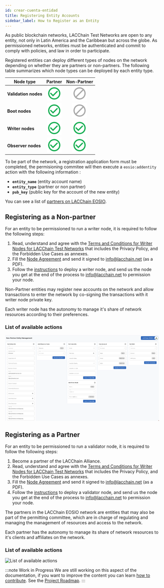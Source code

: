 ```yaml
---
id: crear-cuenta-entidad
title: Registering Entity Accounts
sidebar_label: How to Register as an Entity
---
```


As public blockchain networks, LACChain Test Networks are open to any entity, not only in Latin America and the Caribbean but across the globe. As permissioned networks, entities must be authenticated and commit to comply with policies, and law in order to participate. 

Registered entities can deploy different types of nodes on the network depending on whether they are partners or non-partners. The following table summarizes which node types can be deployed by each entity type.

| Node type | Partner | Non-Partner |
|-----------|:-------:|:-----------:|
| **Validation nodes**| ![Yes](/img/yes-icon.svg) |  ![No](/img/no-icon.svg)  |
| **Boot nodes**     | ![Yes](/img/yes-icon.svg) |  ![No](/img/no-icon.svg)  |
| **Writer nodes**   | ![Yes](/img/yes-icon.svg) | ![Yes](/img/yes-icon.svg) |
| **Observer nodes** | ![Yes](/img/yes-icon.svg) | ![Yes](/img/yes-icon.svg) |

To be part of the network, a registration application form must be completed, the permisioning commitee will then execute a `eosio:addentity` action with the following information :

- **`entity_name`** (entity account name)
- **`entity_type`** (partner or non partner)
- **`pub_key`** (public key for the account of the new entity)

You can see a list of [partners on LACChain EOSIO](./partners).

## Registering as a Non-partner

For an entity to be permissioned to run a writer node, it is required to follow the following steps:

1. Read, understand and agree with the [Terms and Conditions for Writer Nodes for LACChain Test Networks](../writer-nodes-terms-conditions) that includes the Privacy Policy, and the Forbidden Use Cases as annexes. 
2. Fill the [Node Agreement](../node-agreement) and send it signed to info@lacchain.net (as a PDF).
3. Follow the [instructions](./instalacion-nodos) to deploy a writer node, and send us the node you get at the end of the process to info@lacchain.net to permission your node.

Non-Partner entities may register new accounts on the network and allow  transactions to enter the network by co-signing the transactions with it writer node private key.

Each writer node has the autonomy to manage it's share of network resources according to their preferences. 

### List of available actions

![List of available actions](/img/docs/non-partner-list-acctions.png)


## Registering as a Partner

For an entity to be permissioned to run a validator node, it is required to follow the following steps:

1. Become a partner of the LACChain Alliance.
2. Read, understand and agree with the [Terms and Conditions for Writer Nodes for LACChain Test Networks](../validator-nodes-terms-conditions) that includes the Privacy Policy, and the Forbidden Use Cases as annexes. 
3. Fill the [Node Agreement](../node-agreement) and send it signed to info@lacchain.net (as a PDF).
4. Follow the [instructions](./instalacion-nodos) to deploy a validator node, and send us the node you get at the end of the process to info@lacchain.net to permission your node.

The partners in the LACChain EOSIO network are entities that may also be part of the permitting committee, which are in charge of regulating and managing the management of resources and access to the network.

Each partner has the autonomy to manage its share of network resources to it's clients and affiliates on the network.

### List of available actions

![List of available actions](/img/docs/parnert-list-acctions.png)

:::note Work in Progress
We are still working on this aspect of the documentation, if you want to improve the content you can learn [how to contribute](./contribuir). See the [Project Roadmap](../roadmap).
:::
